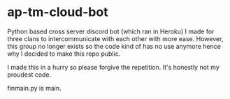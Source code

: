 # ap-tm-cloud-bot

Python based cross server discord bot (which ran in Heroku) I made for three clans to intercommunicate with each other with more ease. However, this group no longer exists so the code kind of
has no use anymore hence why I decided to make this repo public.

I made this in a hurry so please forgive the repetition. It's honestly not my proudest code.

finmain.py is main.
